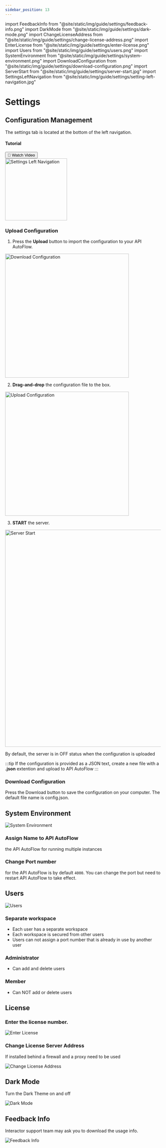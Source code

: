 ```yaml
---
sidebar_position: 13
---
```


import FeedbackInfo from "@site/static/img/guide/settings/feedback-info.png"
import DarkMode from "@site/static/img/guide/settings/dark-mode.png"
import ChangeLicenseAddress from "@site/static/img/guide/settings/change-license-address.png"
import EnterLicense from "@site/static/img/guide/settings/enter-license.png"
import Users from "@site/static/img/guide/settings/users.png"
import SystemEnvironment from "@site/static/img/guide/settings/system-environment.png"
import DownloadConfiguration from "@site/static/img/guide/settings/download-configuration.png"
import ServerStart from "@site/static/img/guide/settings/server-start.jpg"
import SettingsLeftNavigation from "@site/static/img/guide/settings/setting-left-navigation.jpg"

# Settings

<div class="colTwoBlock">
    <div class="colTwoLeft">
        <div class="colTwoWrapper">
            <h2>Configuration Management</h2>
            <p>The settings tab is located at the bottom of the left navigation.</p>
        </div>
    </div>
    <div class="colTwoRight">
          <h4>Tutorial</h4>
          <a target="_blank" href="https://www.youtube.com/watch?v=Ywv_cIZtMTI"><button class="btnVideo">🎥 Watch Video</button></a>
   </div>
    <div class="colTwoClearer"></div>
</div>

<img src={SettingsLeftNavigation} alt="Settings Left Navigation" class="myResponsiveImg" width="200px"/>

### **Upload Configuration**


1. Press the **Upload** button to import the configuration to your API AutoFlow.

<img src={DownloadConfiguration} alt="Download Configuration" class="myResponsiveImg" width="400px"/>

2. **Drag-and-drop** the configuration file to the box.

<img src="https://github.com/pulzze/autoflow-documentation/assets/85649767/7d3ba7eb-607a-4816-af7e-a9432d479890" alt="Upload Configuration" class="myResponsiveImg" width="400px"/>

3. **START** the server.

<img src={ServerStart} alt="Server Start" class="myResponsiveImg" width="700px"/>

By default, the server is in OFF status when the configuration is uploaded

:::tip
If the configuration is provided as a JSON text, create a new file with a **.json** extention and upload to API AutoFlow
:::

### **Download Configuration**

Press the Download button to save the configuration on your computer. The default file name is config.json.


## System Environment

<div class="myResponsiveImg">
    <img src={SystemEnvironment} alt="System Environment" class="myResponsiveImg"/>
</div>

### Assign **Name to API AutoFlow**

the API AutoFlow for running multiple instances

### Change **Port** number

for the API AutoFlow is by default `4000`. You can change the port but need to restart API AutoFlow to take effect.

## Users

<div class="myResponsiveImg">
    <img src={Users} alt="Users" class="myResponsiveImg"/>
</div>

### Separate workspace

- Each user has a separate workspace
- Each workspace is secured from other users
- Users can not assign a port number that is already in use by another user

### Administrator

- Can add and delete users

### Member

- Can NOT add or delete users

## License

### Enter the license number.

<div class="myResponsiveImg">
    <img src={EnterLicense} alt="Enter License" class="myResponsiveImg"/>
</div>

### Change License Server Address

If installed behind a firewall and a proxy need to be used

<div class="myResponsiveImg">
    <img src={ChangeLicenseAddress} alt="Change License Address" class="myResponsiveImg"/>
</div>

## Dark Mode

Turn the Dark Theme on and off

<div class="myResponsiveImg">
    <img src={DarkMode} alt="Dark Mode" class="myResponsiveImg"/>
</div>

## Feedback Info

Interactor support team may ask you to download the usage info.

<div class="myResponsiveImg">
    <img src={FeedbackInfo} alt="Feedback Info" class="myResponsiveImg"/>
</div>
